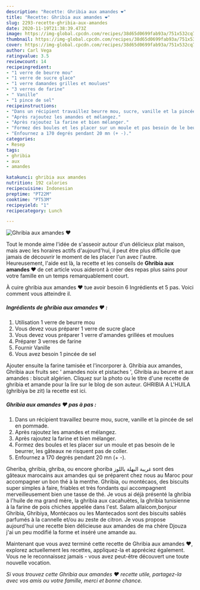 ```yaml
---
description: "Recette: Ghribia aux amandes ❤"
title: "Recette: Ghribia aux amandes ❤"
slug: 2293-recette-ghribia-aux-amandes
date: 2020-11-19T21:38:39.473Z
image: https://img-global.cpcdn.com/recipes/38d65d0699fab93a/751x532cq70/ghribia-aux-amandes-❤-photo-principale-de-la-recette.jpg
thumbnail: https://img-global.cpcdn.com/recipes/38d65d0699fab93a/751x532cq70/ghribia-aux-amandes-❤-photo-principale-de-la-recette.jpg
cover: https://img-global.cpcdn.com/recipes/38d65d0699fab93a/751x532cq70/ghribia-aux-amandes-❤-photo-principale-de-la-recette.jpg
author: Carl Vega
ratingvalue: 3.5
reviewcount: 14
recipeingredient:
- "1 verre de beurre mou"
- "1 verre de sucre glace"
- "1 verre damandes grilles et moulues"
- "3 verres de farine"
- " Vanille"
- "1 pince de sel"
recipeinstructions:
- "Dans un récipient travaillez beurre mou, sucre, vanille et la pincée de sel en pommade."
- "Après rajoutez les amandes et mélangez."
- "Après rajoutez la farine et bien mélanger."
- "Formez des boules et les placer sur un moule et pas besoin de le beurrer, les gâteaux ne risquent pas de coller."
- "Enfournez a 170 degrés pendant 20 mn (+ -)."
categories:
- Resep
tags:
- ghribia
- aux
- amandes

katakunci: ghribia aux amandes 
nutrition: 192 calories
recipecuisine: Indonesian
preptime: "PT22M"
cooktime: "PT53M"
recipeyield: "1"
recipecategory: Lunch

---
```



![Ghribia aux amandes ❤](https://img-global.cpcdn.com/recipes/38d65d0699fab93a/751x532cq70/ghribia-aux-amandes-❤-photo-principale-de-la-recette.jpg)

Tout le monde aime l'idée de s'asseoir autour d'un délicieux plat maison, mais avec les horaires actifs d'aujourd'hui, il peut être plus difficile que jamais de découvrir le moment de les placer l'un avec l'autre. Heureusement, l'aide est là, la recette et les conseils de <strong> Ghribia aux amandes ❤ </strong> de cet article vous aideront à créer des repas plus sains pour votre famille en un temps remarquablement court.

<!--inarticleads1-->

À cuire ghribia aux amandes ❤ tue avoir besoin 6 Ingrédients et 5 pas. Voici comment vous atteindre il.

##### Ingrédients de ghribia aux amandes ❤ :

1. Utilisation 1 verre de beurre mou
1. Vous devez vous préparer 1 verre de sucre glace
1. Vous devez vous préparer 1 verre d&#39;amandes grillées et moulues
1. Préparer 3 verres de farine
1. Fournir  Vanille
1. Vous avez besoin 1 pincée de sel


Ajouter ensuite la farine tamisée et l&#39;incorporer à. Ghribia aux amandes, Ghribia aux fruits sec &#39; amandes noix et pistaches &#39;, Ghribia au beurre et aux amandes : biscuit algérien. Cliquez sur la photo ou le titre d&#39;une recette de ghribia et amande pour la lire sur le blog de son auteur. GHRIBIA A L&#39;HUILA (ghribiya be zit) la recette est ici. 

<!--inarticleads2-->

##### Ghribia aux amandes ❤ pas à pas :

1. Dans un récipient travaillez beurre mou, sucre, vanille et la pincée de sel en pommade.
1. Après rajoutez les amandes et mélangez.
1. Après rajoutez la farine et bien mélanger.
1. Formez des boules et les placer sur un moule et pas besoin de le beurrer, les gâteaux ne risquent pas de coller.
1. Enfournez a 170 degrés pendant 20 mn (+ -).


Gheriba, ghribia, ghriba, ou encore ghoriba غريبة البهلة باللوز sont des gâteaux marocains aux amandes qui se préparent chez nous au Maroc pour accompagner un bon thé à la menthe. Ghribia, ou montécaos, des biscuits super simples à faire, friables et très fondants qui accompagnent merveilleusement bien une tasse de thé. Je vous ai déjà présenté la ghribia à l&#39;huile de ma grand mère, la ghribia aux cacahuètes, la ghribia tunisienne à la farine de pois chiches appelée dans l&#39;est. Salam allaicom,bonjour Ghribia, Ghribiya, Montécaos ou les Mantecados sont des biscuits sablés parfumés à la cannelle et/ou au zeste de citron. Je vous propose aujourd&#39;hui une recette bien délicieuse aux amandes de ma chère Djouza j&#39;ai un peu modifié la forme et inséré une amande au. 

<!--inarticleads1-->

<p>
Maintenant que vous avez terminé cette recette de Ghribia aux amandes ❤, explorez actuellement les recettes, appliquez-la et appréciez également. Vous ne le reconnaissez jamais - vous avez peut-être découvert une toute nouvelle vocation.
</p>

<p>
<i>Si vous trouvez cette Ghribia aux amandes ❤ recette utile, partagez-la avec vos amis ou votre famille, merci et bonne chance.</i>
</p>
